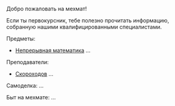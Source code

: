 Добро пожаловать на мехмат!

Если ты первокурсник, тебе полезно прочитать информацию, собранную нашими квалифицированными специалистами.

Предметы:
 - [Непрерывная математика](continuous-math.md)
 ...
 
 Преподаватели:
 - [Скороходов](skorohodov.md)
 ...
 
 Самоделка:
 ...
 
 Быт на мехмате:
 ...
